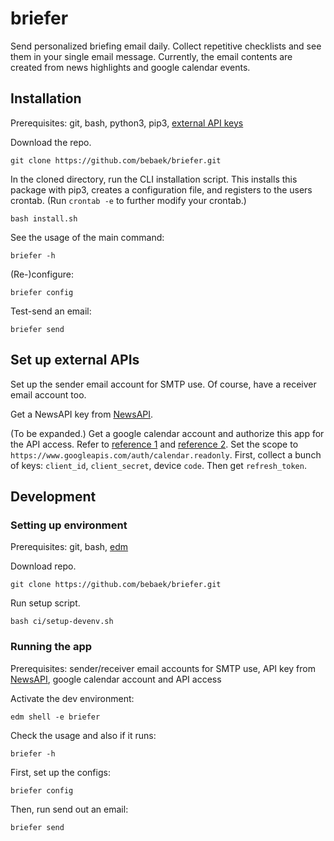 # briefer
Send personalized briefing email daily. Collect repetitive checklists and
see them in your single email message. Currently, the email contents are created
from news highlights and google calendar events.

## Installation

Prerequisites: git, bash, python3, pip3,
[external API keys](#Set-up-external-APIs)

Download the repo.

    git clone https://github.com/bebaek/briefer.git

In the cloned directory, run the CLI installation script. This installs this
package with pip3, creates a configuration file, and registers to the users
crontab. (Run `crontab -e` to further modify your crontab.)

    bash install.sh

See the usage of the main command:

    briefer -h

(Re-)configure:

    briefer config

Test-send an email:

    briefer send

## Set up external APIs

Set up the sender email account for SMTP use. Of course, have a receiver email
account too.

Get a NewsAPI key from [NewsAPI](https://newsapi.org).

(To be expanded.)
Get a google calendar account and authorize this app for the API access. Refer
to [reference 1](https://developers.google.com/calendar/auth) and
[reference 2](https://developers.google.com/identity/sign-in/devices).
Set the scope to `https://www.googleapis.com/auth/calendar.readonly`.
First, collect a bunch of keys: `client_id`, `client_secret`, device `code`.
Then get `refresh_token`.

## Development

### Setting up environment

Prerequisites: git, bash,
[edm](https://www.enthought.com/enthought-deployment-manager/)

Download repo.

    git clone https://github.com/bebaek/briefer.git

Run setup script.

    bash ci/setup-devenv.sh

### Running the app

Prerequisites: sender/receiver email accounts for SMTP use, API key from
[NewsAPI](https://newsapi.org), google calendar account and API access

Activate the dev environment:

    edm shell -e briefer

Check the usage and also if it runs:

    briefer -h

First, set up the configs:

    briefer config

Then, run send out an email:

    briefer send
